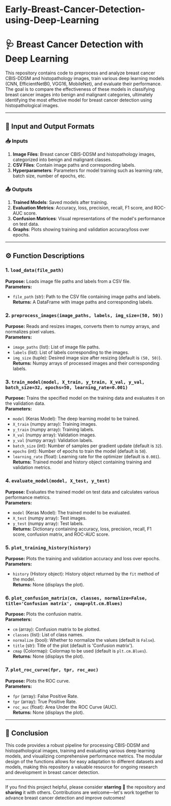 # Early-Breast-Cancer-Detection-using-Deep-Learning


# 🩺 Breast Cancer Detection with Deep Learning

This repository contains code to preprocess and analyze breast cancer CBIS-DDSM and histopathology images, train various deep learning models (CNN, EfficientNetB0, VGG16, MobileNet), and evaluate their performance. The goal is to compare the effectiveness of these models in classifying breast cancer images into benign and malignant categories, ultimately identifying the most effective model for breast cancer detection using histopathological images.

---

## 📝 Input and Output Formats

### 📥 Inputs
1. **Image Files**: Breast cancer CBIS-DDSM and histopathology images, categorized into benign and malignant classes.
2. **CSV Files**: Contain image paths and corresponding labels.
3. **Hyperparameters**: Parameters for model training such as learning rate, batch size, number of epochs, etc.

### 📤 Outputs
1. **Trained Models**: Saved models after training.
2. **Evaluation Metrics**: Accuracy, loss, precision, recall, F1 score, and ROC-AUC score.
3. **Confusion Matrices**: Visual representations of the model's performance on test data.
4. **Graphs**: Plots showing training and validation accuracy/loss over epochs.

---

## ⚙️ Function Descriptions

### 1. `load_data(file_path)`
**Purpose:** Loads image file paths and labels from a CSV file.  
**Parameters:**
- `file_path` (str): Path to the CSV file containing image paths and labels.  
**Returns:** A DataFrame with image paths and corresponding labels.

### 2. `preprocess_images(image_paths, labels, img_size=(50, 50))`
**Purpose:** Reads and resizes images, converts them to numpy arrays, and normalizes pixel values.  
**Parameters:**
- `image_paths` (list): List of image file paths.
- `labels` (list): List of labels corresponding to the images.
- `img_size` (tuple): Desired image size after resizing (default is `(50, 50)`).  
**Returns:** Numpy arrays of processed images and their corresponding labels.

### 3. `train_model(model, X_train, y_train, X_val, y_val, batch_size=32, epochs=50, learning_rate=0.001)`
**Purpose:** Trains the specified model on the training data and evaluates it on the validation data.  
**Parameters:**
- `model` (Keras Model): The deep learning model to be trained.
- `X_train` (numpy array): Training images.
- `y_train` (numpy array): Training labels.
- `X_val` (numpy array): Validation images.
- `y_val` (numpy array): Validation labels.
- `batch_size` (int): Number of samples per gradient update (default is `32`).
- `epochs` (int): Number of epochs to train the model (default is `50`).
- `learning_rate` (float): Learning rate for the optimizer (default is `0.001`).  
**Returns:** Trained model and history object containing training and validation metrics.

### 4. `evaluate_model(model, X_test, y_test)`
**Purpose:** Evaluates the trained model on test data and calculates various performance metrics.  
**Parameters:**
- `model` (Keras Model): The trained model to be evaluated.
- `X_test` (numpy array): Test images.
- `y_test` (numpy array): Test labels.  
**Returns:** Dictionary containing accuracy, loss, precision, recall, F1 score, confusion matrix, and ROC-AUC score.

### 5. `plot_training_history(history)`
**Purpose:** Plots the training and validation accuracy and loss over epochs.  
**Parameters:**
- `history` (History object): History object returned by the `fit` method of the model.  
**Returns:** None (displays the plot).

### 6. `plot_confusion_matrix(cm, classes, normalize=False, title='Confusion matrix', cmap=plt.cm.Blues)`
**Purpose:** Plots the confusion matrix.  
**Parameters:**
- `cm` (array): Confusion matrix to be plotted.
- `classes` (list): List of class names.
- `normalize` (bool): Whether to normalize the values (default is `False`).
- `title` (str): Title of the plot (default is 'Confusion matrix').
- `cmap` (Colormap): Colormap to be used (default is `plt.cm.Blues`).  
**Returns:** None (displays the plot).

### 7. `plot_roc_curve(fpr, tpr, roc_auc)`
**Purpose:** Plots the ROC curve.  
**Parameters:**
- `fpr` (array): False Positive Rate.
- `tpr` (array): True Positive Rate.
- `roc_auc` (float): Area Under the ROC Curve (AUC).  
**Returns:** None (displays the plot).

---

## 🏁 Conclusion

This code provides a robust pipeline for processing CBIS-DDSM and histopathological images, training and evaluating various deep learning models, and visualizing comprehensive performance metrics. The modular design of the functions allows for easy adaptation to different datasets and models, making this repository a valuable resource for ongoing research and development in breast cancer detection.

---

If you find this project helpful, please consider **starring** 🌟 the repository and **sharing** it with others. Contributions are welcome—let's work together to advance breast cancer detection and improve outcomes!
